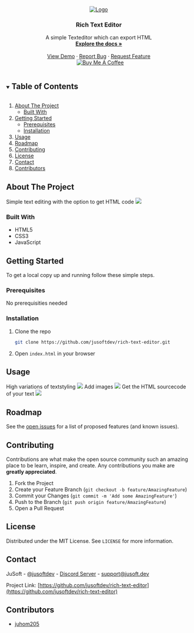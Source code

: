 <!-- PROJECT LOGO -->
<br />
<p align="center">
  <a href="https://github.com/jusoftdev/rich-text-editor">
    <img src="https://i.imgur.com/korJkEc.png" alt="Logo">
  </a>

  <h3 align="center">Rich Text Editor</h3>

  <p align="center">
    A simple Texteditor which can export HTML 
    <br />
    <a href="https://github.com/jusoftdev/rich-text-editor"><strong>Explore the docs »</strong></a>
    <br />
    <br />
    <a href="https://jusoftdev.github.io/rich-text-edior/">View Demo</a>
    ·
    <a href="https://github.com/jusoftdev/rich-text-edior/issues">Report Bug</a>
    ·
    <a href="https://github.com/jusoftdev/rich-text-edior/issues">Request Feature</a><br>&nbsp;
<a href="https://www.buymeacoffee.com/jusoft" target="_blank"><img src="https://bmc-cdn.nyc3.digitaloceanspaces.com/BMC-button-images/custom_images/orange_img.png" alt="Buy Me A Coffee" style="height: auto !important;width: auto !important;" ></a>
 
  </p>
</p>



<!-- TABLE OF CONTENTS -->
<details open="open">
  <summary><h2 style="display: inline-block">Table of Contents</h2></summary>
  <ol>
    <li>
      <a href="#about-the-project">About The Project</a>
      <ul>
        <li><a href="#built-with">Built With</a></li>
      </ul>
    </li>
    <li>
      <a href="#getting-started">Getting Started</a>
      <ul>
        <li><a href="#prerequisites">Prerequisites</a></li>
        <li><a href="#installation">Installation</a></li>
      </ul>
    </li>
    <li><a href="#usage">Usage</a></li>
    <li><a href="#roadmap">Roadmap</a></li>
    <li><a href="#contributing">Contributing</a></li>
    <li><a href="#license">License</a></li>
    <li><a href="#contact">Contact</a></li>
    <li><a href="#contributors">Contributors</a></li>
  </ol>
</details>



<!-- ABOUT THE PROJECT -->
## About The Project

Simple text editing with the option to get HTML code
<img src="https://i.imgur.com/1jBE0ek.png"/>


### Built With

* HTML5
* CSS3
* JavaScript


<!-- GETTING STARTED -->
## Getting Started

To get a local copy up and running follow these simple steps.

### Prerequisites

No prerequisities needed


### Installation

1. Clone the repo
   ```sh
   git clone https://github.com/jusoftdev/rich-text-editor.git
   ```
2. Open `index.html` in your browser


<!-- USAGE EXAMPLES -->
## Usage

High variations of textstyling
<img src="https://i.imgur.com/fgaw4iA.png" />
Add images
<img src="https://i.imgur.com/iOM8X96.png" />
Get the HTML sourcecode of your text
<img src="https://i.imgur.com/PupJhBU.png" />



<!-- ROADMAP -->
## Roadmap

See the [open issues](https://github.com/jusoftdev/rich-text-editor/issues) for a list of proposed features (and known issues).




<!-- CONTRIBUTING -->
## Contributing

Contributions are what make the open source community such an amazing place to be learn, inspire, and create. Any contributions you make are **greatly appreciated**.

1. Fork the Project
2. Create your Feature Branch (`git checkout -b feature/AmazingFeature`)
3. Commit your Changes (`git commit -m 'Add some AmazingFeature'`)
4. Push to the Branch (`git push origin feature/AmazingFeature`)
5. Open a Pull Request



<!-- LICENSE -->
## License

Distributed under the MIT License. See `LICENSE` for more information.



<!-- CONTACT -->
## Contact

JuSoft - [@jusoftdev](https://twitter.com/jusoftdev) - [Discord Server](http://jsft.be/discord) - support@jusoft.dev

Project Link: [https://github.com/jusoftdev/rich-text-editor](https://github.com/jusoftdev/rich-text-editor)



<!-- ACKNOWLEDGEMENTS -->
## Contributors

* [juhom205](https://github.com/juhom205)




